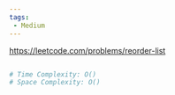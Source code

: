 ```yaml
---
tags:
 - Medium
---
```


https://leetcode.com/problems/reorder-list

```python

# Time Complexity: O()
# Space Complexity: O()
```

